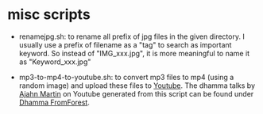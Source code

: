 # misc scripts

* renamejpg.sh: to rename all prefix of jpg files in the given directory. I usually use a prefix of filename as a "tag" to search as  important keyword. So instead of "IMG_xxx.jpg", it is more meaningful to name it as "Keyword_xxx.jpg"

* mp3-to-mp4-to-youtube.sh: to convert mp3 files to mp4 (using a random image) and upload these files to [Youtube](https://www.youtube.com/user/DhammaFromForest). The dhamma talks by [Ajahn Martin](http://www.forestdhammatalks.org/en/ajahn_martin/biography.php) on Youtube generated from this script can be found under [Dhamma FromForest](https://www.youtube.com/user/DhammaFromForest). 
